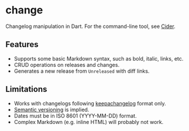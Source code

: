 # change
Changelog manipulation in Dart. For the command-line tool, see [Cider](https://pub.dev/packages/cider).

## Features
- Supports some basic Markdown syntax, such as bold, italic, links, etc.
- CRUD operations on releases and changes.
- Generates a new release from `Unreleased` with diff links.

## Limitations
- Works with changelogs following [keepachangelog](https://keepachangelog.com/en/1.0.0/) format only.
- [Semantic versioning](https://semver.org/) is implied.
- Dates must be in ISO 8601 (YYYY-MM-DD) format.
- Complex Markdown (e.g. inline HTML) will probably not work.

